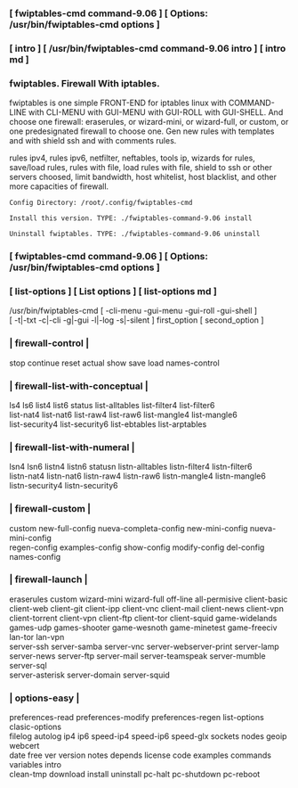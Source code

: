 ### [ fwiptables-cmd command-9.06 ] [ Options: /usr/bin/fwiptables-cmd options ]
### [ intro ] [ /usr/bin/fwiptables-cmd command-9.06 intro ] [ intro md ] 
  
###  fwiptables. Firewall With iptables.
  
   fwiptables is one simple FRONT-END for iptables linux with COMMAND-LINE
   with CLI-MENU with GUI-MENU with GUI-ROLL with GUI-SHELL.
   And choose one firewall: eraserules, or wizard-mini, or wizard-full, or custom,
   or one predesignated firewall to choose one. Gen new rules with templates
   and with shield ssh and with comments rules.
  
  
   rules ipv4, rules ipv6, netfilter, neftables, tools ip, wizards for rules, save/load rules,
   rules with file, load rules with file, shield to ssh or other servers choosed,
   limit bandwidth, host whitelist, host blacklist, and other more capacities of firewall.
  
  
    Config Directory: /root/.config/fwiptables-cmd  
  
    Install this version. TYPE: ./fwiptables-command-9.06 install     
  
    Uninstall fwiptables. TYPE: ./fwiptables-command-9.06 uninstall   
  
  
  
### [ fwiptables-cmd command-9.06 ] [ Options: /usr/bin/fwiptables-cmd options ]
### [ list-options ] [ List options ] [ list-options md ]                                
   /usr/bin/fwiptables-cmd [ -cli-menu -gui-menu -gui-roll -gui-shell ]                             
   [ -t|-txt -c|-cli -g|-gui -l|-log -s|-silent ] first_option [ second_option ]        
###       | firewall-control |                                                           
   stop continue reset actual show save load names-control                              
###       | firewall-list-with-conceptual |                                              
   ls4 ls6 list4 list6 status list-alltables list-filter4 list-filter6                  
   list-nat4 list-nat6 list-raw4 list-raw6 list-mangle4 list-mangle6                    
   list-security4 list-security6 list-ebtables list-arptables                           
###       | firewall-list-with-numeral |                                                 
   lsn4 lsn6 listn4 listn6 statusn listn-alltables listn-filter4 listn-filter6          
   listn-nat4 listn-nat6 listn-raw4 listn-raw6 listn-mangle4 listn-mangle6              
   listn-security4 listn-security6                                                      
###        | firewall-custom |                                                           
   custom new-full-config nueva-completa-config new-mini-config nueva-mini-config       
   regen-config examples-config show-config modify-config del-config names-config       
###        | firewall-launch |                                                           
   eraserules custom wizard-mini wizard-full off-line all-permisive client-basic        
   client-web client-git client-ipp client-vnc client-mail client-news client-vpn       
   client-torrent client-vpn client-ftp client-tor client-squid game-widelands          
   games-udp games-shooter game-wesnoth game-minetest game-freeciv lan-tor lan-vpn      
   server-ssh server-samba server-vnc server-webserver-print server-lamp                
   server-news server-ftp server-mail server-teamspeak server-mumble server-sql         
   server-asterisk server-domain server-squid                                           
###         | options-easy |                                                             
   preferences-read preferences-modify preferences-regen list-options clasic-options    
   filelog autolog ip4 ip6 speed-ip4 speed-ip6 speed-glx sockets nodes geoip webcert    
   date free ver version notes depends license code examples commands variables intro   
   clean-tmp download install uninstall pc-halt pc-shutdown pc-reboot                   
